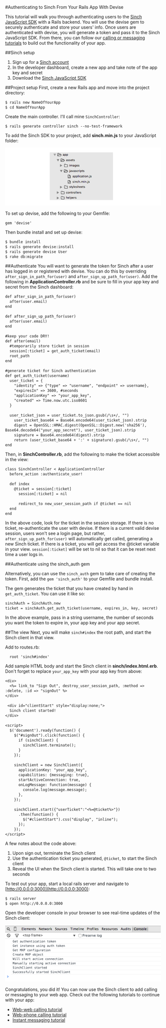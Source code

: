#Authenticating to Sinch From Your Rails App With Devise

This tutorial will walk you through authenticating users to the [Sinch JavaScript SDK](https://www.sinch.com/web-sdk/) with a Rails backend. You will use the devise gem to securely authenticate and store your users' info. Once users are authenticated with devise, you will generate a token and pass it to the Sinch JavaScript SDK. From there, you can follow our [calling or messaging tutorials](https://www.sinch.com/tutorials/) to build out the functionality of your app.

##Sinch setup
1. Sign up for a [Sinch account](https://www.sinch.com/signup)
2. In the developer dashboard, create a new app and take note of the app key and secret
3. Download the [Sinch JavaScript SDK](https://www.sinch.com/downloads)

##Project setup
First, create a new Rails app and move into the project directory:

    $ rails new NameOfYourApp
    $ cd NameOfYourApp
    
Create the main controller. I'll call mine `SinchController`:

    $ rails generate controller sinch --no-test-framework
    
To add the Sinch SDK to your project, add **sinch.min.js** to your JavaScript folder:

![rails devise setup](images/sinch-min.png)
    
To set up devise, add the following to your Gemfile:

    gem 'devise'
    
Then bundle install and set up devise:

    $ bundle install
    $ rails generate devise:install
    $ rails generate devise User
    $ rake db:migrate
    
##Authenticate
You will want to generate the token for Sinch after a user has logged in or registered with devise. You can do this by overriding `after_sign_in_path_for(user)` and `after_sign_up_path_for(user)`. Add the following in **ApplicationController.rb** and be sure to fill in your app key and secret from the Sinch dashboard:

    def after_sign_in_path_for(user)
      after(user.email)
    end

    def after_sign_up_path_for(user)
      after(user.email)
    end

    #keep your code DRY!
    def after(email)
      #temporarily store ticket in session
      session[:ticket] = get_auth_ticket(email)
      root_path
    end

    #generate ticket for Sinch authentication
    def get_auth_ticket(username)
      user_ticket = {
        "identity" => {"type" => "username", "endpoint" => username},
        "expiresIn" => 3600, #seconds
        "applicationKey" => "your_app_key",
        "created" => Time.now.utc.iso8601
      }

      user_ticket_json = user_ticket.to_json.gsub(/\s+/, "")
		user_ticket_base64 = Base64.encode64(user_ticket_json).strip
		digest = OpenSSL::HMAC.digest(OpenSSL::Digest.new('sha256'), Base64.decode64("your_app_secret"), user_ticket_json).strip
		signature = Base64.encode64(digest).strip
		return (user_ticket_base64 + ':' + signature).gsub(/\s+/, "")
    end
    
Then, in **SinchController.rb**, add the following to make the ticket accessible in the view:

    class SinchController < ApplicationController
      before_action :authenticate_user!

      def index
        @ticket = session[:ticket]
		  session[:ticket] = nil

		  redirect_to new_user_session_path if @ticket == nil
      end
    end
    
In the above code, look for the ticket in the session storage. If there is no ticket, re-authenticate the user with devise. If there is a current valid devise session, users won't see a login page, but rather, `after_sign_up_path_for(user)` will automatically get called, generating a new Sinch ticket. If there is a ticket, you will get access the @ticket variable in your view. `session[:ticket]` will be set to nil so that it can be reset next time a user logs in.

##Authenticate using the sinch_auth gem

Alternatively, you can use the `sinch_auth` gem to take care of creating the token. First, add the `gem 'sinch_auth'` to your Gemfile and bundle install.

The gem generates the ticket that you have created by hand in `get_auth_ticket`. You can use it like so:

    sinchAuth = SinchAuth.new
    ticket = sinchAuth.get_auth_ticket(username, expires_in, key, secret)
    
In the above example, pass in a string username, the number of seconds you want the token to expire in, your app key and your app secret.

##The view
Next, you will make `sinch#index` the root path, and start the Sinch client in that view.

Add to routes.rb:

      root 'sinch#index'
      
Add sample HTML body and start the Sinch client in **sinch/index.html.erb**. Don't forget to replace `your_app_key` with your app key from above:

    <div>
      <%= link_to "Sign Out", destroy_user_session_path, :method => :delete, :id => "signOut" %>
    </div>
		
	 <div id="clientStart" style="display:none;">
      Sinch client started!
    </div>
    
    <script>
      $('document').ready(function() {
        $("#signOut").click(function() {
          if (sinchClient) {
            sinchClient.terminate();
          }
        });

        sinchClient = new SinchClient({
          applicationKey: "your_app_key",
          capabilities: {messaging: true},
          startActiveConnection: true,
          onLogMessage: function(message) {
            console.log(message.message);
          },
        });

        sinchClient.start({"userTicket":"<%=@ticket%>"})
          .then(function() {
            $("#clientStart").css("display", "inline");
          });
        });
    </script>
    
A few notes about the code above:

1. Upon sign out, terminate the Sinch client
2. Use the authentication ticket you generated, `@ticket`, to start the Sinch client
3. Reveal the UI when the Sinch client is started. This will take one to two seconds

To test out your app, start a local rails server and navigate to [http://0.0.0.0:3000](http://0.0.0.0:3000):

    $ rails server
    $ open http://0.0.0.0:3000
    
Open the developer console in your browser to see real-time updates of the Sinch client:

![developer comsole](images/dev-console.png)

Congratulations, you did it! You can now use the Sinch client to add calling or messaging to your web app. Check out the following tutorials to continue with your app:

- [Web-web calling tutorial](https://www.sinch.com/tutorials/turn-browser-phone-js-sdk/)
- [Web-phone calling tutorial](https://www.sinch.com/tutorials/using-sinch-js-sdk-make-voice-calls/)
- [Instant messaging tutorial](https://www.sinch.com/tutorials/build-instant-messaging-app-sinch-javascript/)
